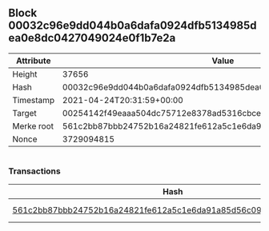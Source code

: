 ## Block 00032c96e9dd044b0a6dafa0924dfb5134985dea0e8dc0427049024e0f1b7e2a

Attribute | Value
--- | ---
Height | 37656
Hash | 00032c96e9dd044b0a6dafa0924dfb5134985dea0e8dc0427049024e0f1b7e2a
Timestamp | 2021-04-24T20:31:59+00:00
Target | 00254142f49eaaa504dc75712e8378ad5316cbcead634704b3734b6271167cc4
Merke root | 561c2bb87bbb24752b16a24821fe612a5c1e6da91a85d56c09a42552722b7291
Nonce | 3729094815

```

```

### Transactions

Hash | Amount
--- | ---
[561c2bb87bbb24752b16a24821fe612a5c1e6da91a85d56c09a42552722b7291](561c2bb87bbb24752b16a24821fe612a5c1e6da91a85d56c09a42552722b7291.md) | 10.00000000 SKEPTI 
